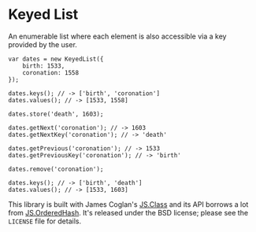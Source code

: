 Keyed List
==========

An enumerable list where each element is also accessible via a key provided by
the user.

    var dates = new KeyedList({
        birth: 1533,
        coronation: 1558
    });
    
    dates.keys(); // -> ['birth', 'coronation']
    dates.values(); // -> [1533, 1558]
    
    dates.store('death', 1603);
    
    dates.getNext('coronation'); // -> 1603
    dates.getNextKey('coronation'); // -> 'death'
    
    dates.getPrevious('coronation'); // -> 1533
    dates.getPreviousKey('coronation'); // -> 'birth'
    
    dates.remove('coronation');
    
    dates.keys(); // -> ['birth', 'death']
    dates.values(); // -> [1533, 1603]

This library is built with James Coglan's [JS.Class] and its API borrows a lot
from [JS.OrderedHash]. It's released under the BSD license; please see the
`LICENSE` file for details.

[JS.Class]: http://jsclass.jcoglan.com/
[JS.OrderedHash]: http://jsclass.jcoglan.com/hash.html

